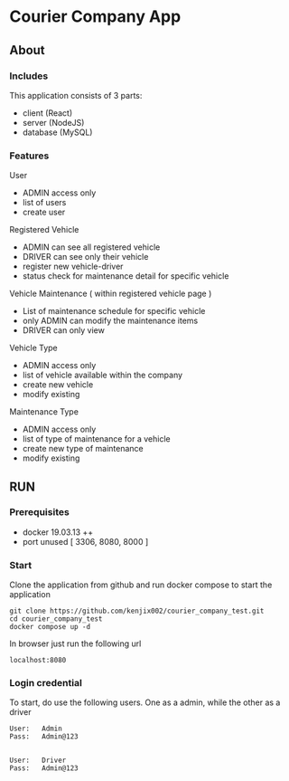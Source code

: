 # Courier Company App

## About

### Includes

This application consists of 3 parts:

- client (React)
- server (NodeJS)
- database (MySQL)

### Features

User

- ADMIN access only
- list of users
- create user

Registered Vehicle

- ADMIN can see all registered vehicle
- DRIVER can see only their vehicle
- register new vehicle-driver
- status check for maintenance detail for specific vehicle

Vehicle Maintenance ( within registered vehicle page )

- List of maintenance schedule for specific vehicle
- only ADMIN can modify the maintenance items
- DRIVER can only view

Vehicle Type

- ADMIN access only
- list of vehicle available within the company
- create new vehicle
- modify existing

Maintenance Type

- ADMIN access only
- list of type of maintenance for a vehicle
- create new type of maintenance
- modify existing

## RUN

### Prerequisites

- docker 19.03.13 ++
- port unused [ 3306, 8080, 8000 ]

### Start

Clone the application from github and run docker compose to start the application

```
git clone https://github.com/kenjix002/courier_company_test.git
cd courier_company_test
docker compose up -d
```

In browser just run the following url

```
localhost:8080
```

### Login credential

To start, do use the following users. One as a admin, while the other as a driver

```
User:   Admin
Pass:   Admin@123


User:   Driver
Pass:   Admin@123
```
